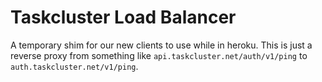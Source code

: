 Taskcluster Load Balancer
=========================

A temporary shim for our new clients to use while in heroku.
This is just a reverse proxy from something like `api.taskcluster.net/auth/v1/ping`
to `auth.taskcluster.net/v1/ping`.
